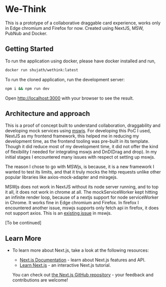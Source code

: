 # We-Think

This is a prototype of a collaborative draggable card experience, works only in Edge chromium and Firefox for now. Created using NextJS, MSW, PubNub and Docker.

## Getting Started

To run the application using docker, please have docker installed and run,

```bash
docker run shujath/wethink:latest
```

To run the cloned application, run the development server:

```bash
npm i && npm run dev
```

Open [http://localhost:3000](http://localhost:3000) with your browser to see the result.

## Architecture and approach

This is a proof of concept built to understand collaboration, draggability and developing mock services using [mswjs](https://mswjs.io/). For developing this PoC I used, NextJS as my frontend framework, this helped me in reducing my development time, as the frontend tooling was pre-built in its template. Though it did reduce most of my development time, it did not offer the kind of flexibility I needed for integrating mswjs and DnD(Drag and drop). In my initial stages I encountered many issues with respect ot setting up mswjs. 

The reason I chose to go with MSWjs, is because, it is a new framework I wanted to test its limits, and that it truly mocks the http requests unlike other popular libraries like axios-mock-adapter and miragejs.

MSWjs does not work in NextJS without its node server running, and to top it all, it does not work in chrome at all. The mockServiceWorker kept hitting an infinite render loop, because of a nextjs support for node serviceWorker in Chrome. It works fine in Edge chromium and Firefox. In firefox I encountered another issue, mswjs supports only fetch api in firefox, it does not support axios. This is an [existing issue](https://github.com/mswjs/msw/issues/220) in mswjs. 

[To be continued]

## Learn More

- To learn more about Next.js, take a look at the following resources:

  - [Next.js Documentation](https://nextjs.org/docs) - learn about Next.js features and API.
  - [Learn Next.js](https://nextjs.org/learn) - an interactive Next.js tutorial.

  You can check out [the Next.js GitHub repository](https://github.com/vercel/next.js/) - your feedback and contributions are welcome!
  
